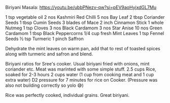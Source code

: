 Biriyani Masala: 
https://youtu.be/ubbPNezv-qw?si=pEV9aoHyjxdGL7Mu

1 tsp vegetable oil
2 nos  Kashmiri Red Chilli
5 nos Bay Leaf
2 tbsp Coriander Seeds
1 tbsp Cumin Seeds
3 blades of Mace
2 inch Cinnamon Stick
1 whole Nutmeg
1 tsp Cloves
3 nos Black Cardamom
3 nos Star Anise
10 nos Green Cardamom
1 tbsp Black Peppercorns
1/4 cup fresh Mint Leaves
1 tsp Fennel Seeds
½ tsp Turmeric
1 pinch Saffron

Dehydrate the mint leaves on warm pan, add that to rest of toasted spices along with turmeric and safron and blend.

Biriyani ratios for Sree's cooker.
Usual biriyani fried with onions, mint coriander etc. Meat was marinted with some simple stuff.
2.5 cups Rice, soaked for 2-3 hours
2 cups water (1 cup from cooking meat and 1 cup extra water)
D2 pressure for 7 minutes for rice on Cooker. (Pressure was also not building correctly so yolo 😅)

Rice was perfectly cooked, individual grains. Great biriyani.

